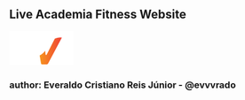 ## Live Academia Fitness Website


![Logo Live](./img/logo.png)

### author: Everaldo Cristiano Reis Júnior - @evvvrado